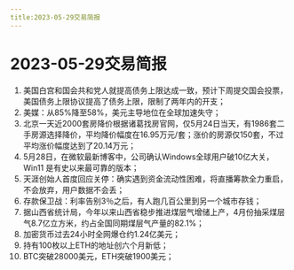 ```yaml
---
title:2023-05-29交易简报
---
```

# 2023-05-29交易简报
1. 美国白宫和国会共和党人就提高债务上限达成一致，预计下周提交国会投票，美国债务上限协议提高了债务上限，限制了两年内的开支；
2. 美媒：从85%降至58%，美元主导地位在全球加速失守；
3. 北京一天近2000套房降价根据诸葛找房官网，仅5月24日当天，有1986套二手房源选择降价，平均降价幅度在16.95万元/套；涨价的房源仅150套，不过平均涨价幅度达到了20.14万元；
4. 5月28日，在微软最新博客中，公司确认Windows全球用户破10亿大关，Win11 是有史以来最可靠的版本；
5. 天涯创始人首度回应关停：确实遇到资金流动性困难，将直播筹款全力重启，不会放弃，用户数据不会丢；
6. 存款保卫战：利率告别3％之后，有人跑几百公里到另一个城市存钱；
7. 据山西省统计局，今年以来山西省稳步推进煤层气增储上产，4月份抽采煤层气8.7亿立方米，约占全国同期煤层气产量的82.1%；
8. 加密货币过去24小时全网爆仓约1.24亿美元；
9. 持有100枚以上ETH的地址创六个月新低；
10. BTC突破28000美元，ETH突破1900美元；